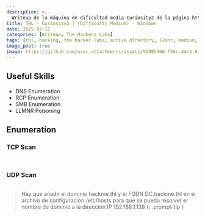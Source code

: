 ```yaml
---
description: >-
  Writeup de la máquina de dificultad media Curiosity2 de la página https://thehackerslabs.com
title: THL - Curiosity2 | (Difficulty Medium) - Windows
date: 2025-02-11
categories: [Writeup, The Hackers Labs]
tags: [thl, hacking, the hacker labs, active directory, llmnr, medium, writeup, redteam, pentesting]
image_post: true
image: https://github.com/user-attachments/assets/91895468-f56c-4dcb-81b5-4a2801b70f7a
---
```


## Useful Skills

* DNS Enumeration
* RCP Enumeration
* SMB Enumeration
* LLMNR Poisoning

  
## Enumeration

### TCP Scan

```bash

```

```bash

```

### UDP Scan

```bash

```
> Hay que añadir el dominio hackme.thl y el FQDN DC.hackme.thl en el archivo de configuración /etc/hosts para que se pueda resolver el nombre de dominio a la dirección IP 192.168.1.138
{: .prompt-tip }
